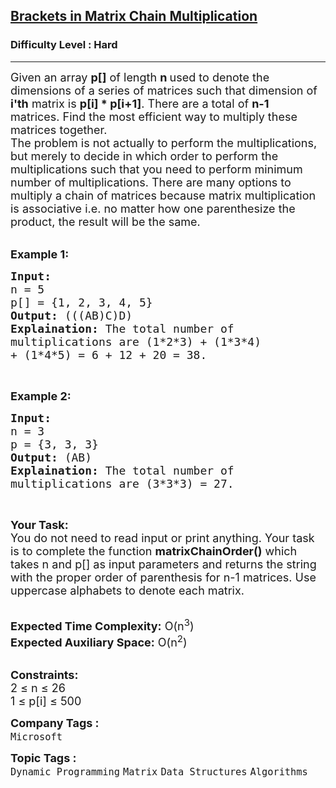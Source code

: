 <h2><a href="https://www.geeksforgeeks.org/problems/brackets-in-matrix-chain-multiplication1024/1?page=1&difficulty=Hard&status=unsolved&sortBy=submissions">Brackets in Matrix Chain Multiplication</a></h2><h3>Difficulty Level : Hard</h3><hr><div class="problems_problem_content__Xm_eO"><p><span style="font-size:18px">Given an array&nbsp;<strong>p[]</strong>&nbsp;of length <strong>n </strong>used to denote the dimensions of a series of matrices such that&nbsp;dimension of <strong>i'th</strong> matrix is <strong>p[i] * p[i+1]</strong>. There are a total of&nbsp;<strong>n-1</strong> matrices.&nbsp;Find the most efficient way to multiply these matrices together.&nbsp;<br>
The problem is not actually to perform the multiplications, but merely to decide in which order to perform the multiplications such that you need to perform minimum number of multiplications. There are&nbsp;many options to multiply a chain of matrices because matrix multiplication is associative i.e.&nbsp;no matter how one&nbsp;parenthesize the product, the result will be the same.</span></p>

<p><br>
<strong><span style="font-size:18px">Example 1:</span></strong></p>

<pre><span style="font-size:18px"><strong>Input:</strong> 
n = 5
p[] = {1, 2, 3, 4, 5}
<strong>Output:</strong> (((AB)C)D)
<strong>Explaination:</strong> The total number of 
multiplications are (1*2*3) + (1*3*4) 
+ (1*4*5) = 6 + 12 + 20 = 38.</span></pre>

<p>&nbsp;</p>

<p><strong><span style="font-size:18px">Example 2:</span></strong></p>

<pre><span style="font-size:18px"><strong>Input:</strong> 
n = 3
p = {3, 3, 3}
<strong>Output:</strong> (AB)
<strong>Explaination:</strong> The total number of 
multiplications are (3*3*3) = 27.</span></pre>

<p>&nbsp;</p>

<p><span style="font-size:18px"><strong>Your Task:</strong><br>
You do not need to read input or print anything. Your task is to complete the function <strong>matrixChainOrder()</strong> which takes n and p[] as input parameters and returns the string with the proper order of parenthesis for n-1 matrices. Use uppercase alphabets to denote each matrix.</span></p>

<p><br>
<span style="font-size:18px"><strong>Expected Time Complexity:</strong> O(n<sup>3</sup>)<br>
<strong>Expected Auxiliary Space:</strong> O(n<sup>2</sup>)</span></p>

<p><br>
<span style="font-size:18px"><strong>Constraints:</strong><br>
2 ≤ n ≤ 26&nbsp;<br>
1 ≤ p[i] ≤ 500&nbsp;</span></p>
</div><p><span style=font-size:18px><strong>Company Tags : </strong><br><code>Microsoft</code>&nbsp;<br><p><span style=font-size:18px><strong>Topic Tags : </strong><br><code>Dynamic Programming</code>&nbsp;<code>Matrix</code>&nbsp;<code>Data Structures</code>&nbsp;<code>Algorithms</code>&nbsp;